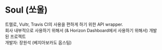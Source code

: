 # Soul (쏘울)

트렐로, Vultr, Travis CI의 사용을 편하게 하기 위한 API wrapper.   
회사 내부적으로 사용하기 위해서 (& Horizon Dashboard에서 사용하기 위해서) 개발된 프로젝트  
개발자: 장원석 (베지아보카도 옵스팀)
